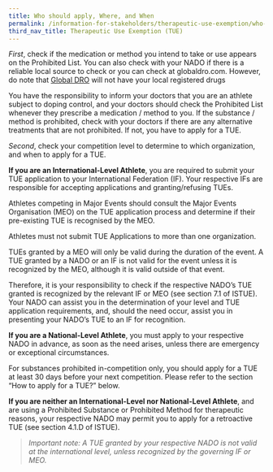 ```yaml
---
title: Who should apply, Where, and When
permalink: /information-for-stakeholders/therapeutic-use-exemption/who-should-apply-where&when/
third_nav_title: Therapeutic Use Exemption (TUE)
---
```

*First*, check if the medication or method you intend to take or use appears on the Prohibited List. You can also check with your NADO if there is a reliable local source to check or you can check at globaldro.com. However, do note that [Global DRO](https://www.globaldro.com/Home) will not have your local registered drugs

You have the responsibility to inform your doctors that you are an athlete subject to doping control, and your doctors should check the Prohibited List whenever they prescribe a medication / method to you. If the substance / method is prohibited, check with your doctors if there are any alternative treatments that are not prohibited. If not, you have to apply for a TUE.

*Second*, check your competition level to determine to which organization, and when to apply for a TUE.

**If you are an International-Level Athlete**, you are required to submit your TUE application to your International Federation (IF). Your respective IFs are responsible for accepting applications and granting/refusing TUEs.

Athletes competing in Major Events should consult the Major Events Organisation (MEO) on the TUE application process and determine if their pre-existing TUE is recognised by the MEO.

Athletes must not submit TUE Applications to more than one organization.

TUEs granted by a MEO will only be valid during the duration of the event. A TUE granted by a NADO or an IF is not valid for the event unless it is recognized by the MEO, although it is valid outside of that event.

Therefore, it is your responsibility to check if the respective NADO’s TUE granted is recognized by the relevant IF or MEO (see section 7.1 of ISTUE). Your NADO can assist you in the determination of your level and TUE application requirements, and, should the need occur, assist you in presenting your NADO’s TUE to an IF for recognition.

**If you are a National-Level Athlete**, you must apply to your respective NADO in advance, as soon as the need arises, unless there are emergency or exceptional circumstances.

For substances prohibited in-competition only, you should apply for a TUE at least 30 days before your next competition. Please refer to the section “How to apply for a TUE?” below.

**If you are neither an International-Level nor National-Level Athlete**, and are using a Prohibited Substance or Prohibited Method for therapeutic reasons, your respective NADO may permit you to apply for a retroactive TUE (see section 4.1.D of ISTUE).

> *Important note: A TUE granted by your respective NADO is not valid at the international level, unless recognized by the governing IF or MEO.*
